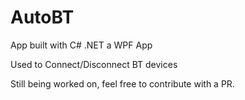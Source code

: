 # AutoBT

App built with C# .NET a WPF App

Used to Connect/Disconnect BT devices

Still being worked on, feel free to contribute with a PR.
